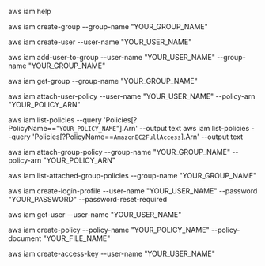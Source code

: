 aws iam help

aws iam create-group --group-name "YOUR_GROUP_NAME"

aws iam create-user --user-name "YOUR_USER_NAME"

aws iam add-user-to-group --user-name "YOUR_USER_NAME" --group-name "YOUR_GROUP_NAME"

aws iam get-group --group-name "YOUR_GROUP_NAME"

aws iam attach-user-policy --user-name "YOUR_USER_NAME" --policy-arn "YOUR_POLICY_ARN"

aws iam list-policies --query 'Policies[?PolicyName=="`YOUR_POLICY_NAME`"].Arn' --output text
aws iam list-policies --query 'Policies[?PolicyName==`AmazonEC2FullAccess`].Arn' --output text


aws iam attach-group-policy --group-name "YOUR_GROUP_NAME" --policy-arn "YOUR_POLICY_ARN"

aws iam list-attached-group-policies --group-name "YOUR_GROUP_NAME"

aws iam create-login-profile --user-name "YOUR_USER_NAME" --password "YOUR_PASSWORD" --password-reset-required

aws iam get-user --user-name "YOUR_USER_NAME"

aws iam create-policy --policy-name "YOUR_POLICY_NAME" --policy-document "YOUR_FILE_NAME"

aws iam create-access-key --user-name "YOUR_USER_NAME"
